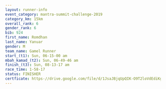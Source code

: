 ```yaml
---
layout: runner-info 
event_category: mantra-summit-challenge-2019 
category_km: 15km 
overall_rank: 6
gender_rank: 6
bib: 924
first_name: Romdhan
last_name: Yanuar
gender: M
team_name: Gamel Runner
start_(t1): Sun, 06-15-00 am
mbah_kamad_(t2): Sun, 06-49-46 am
finish_(t3): Sun, 08-13-17 am
race_time: 1-58-17
status: FINISHER
certficate: https-//drive.google.com/file/d/1JsaJBjqUpQIK-O9T2loVdEdiKgerKvhJ/view?usp=sharing
---
```

